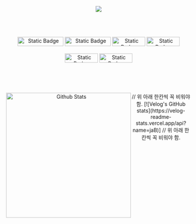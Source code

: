 <!--
**JBreals/JBreals** is a ✨ _special_ ✨ repository because its `README.md` (this file) appears on your GitHub profile.

Here are some ideas to get you started:

- 🔭 I’m currently working on ...
- 🌱 I’m currently learning ...
- 👯 I’m looking to collaborate on ...
- 🤔 I’m looking for help with ...
- 💬 Ask me about ...
- 📫 How to reach me: ...
- 😄 Pronouns: ...
- ⚡ Fun fact: ...
-->
<div align="center">
  <img src="https://capsule-render.vercel.app/api?type=wave&color=auto&height=300&section=header&text=JB's%20PAGE&fontSize=90">
</div>
</br></br></br></br>

<div align="center">
  <div>
    <img alt="Static Badge" src="https://img.shields.io/badge/JavaScript-brightgreen?style=flat&logo=Javascript&logoSize=amg" width="125" height= "25">
    <img alt="Static Badge" src="https://img.shields.io/badge/TypeScript-%2303c2fc?style=flat&logo=TypeScript&logoSize=amg" width="125" height= "25">
    <img alt="Static Badge" src="https://img.shields.io/badge/React-blue?style=plastic&logo=React&logoSize=amg" width="90" height= "25">
    <img alt="Static Badge" src="https://img.shields.io/badge/Python-%23deed9a?style=flat&logo=Python&logoSize=amg" width="90" height= "25">
  </div>
  </br>
  <div>
    <img alt="Static Badge" src="https://img.shields.io/badge/HTML5-%23f5ce5b?style=flat&logo=html5&logoSize=amg" width="90" height= "25">
    <img alt="Static Badge" src="https://img.shields.io/badge/CSS3-%23f5ce5b?style=flat&logo=css3&logoSize=amg" width="90" height= "25">

  </div>
  
  <br/><br/><br/>
  <div style="display: flex; justify-content: space-between;">
    <img alt = "Github Stats" src= "https://github-readme-stats.vercel.app/api?username=JBreals&show_icons=true&theme=radical" width="340" />
    <div align="center" style="text-align:center">
  //  위 아래 한칸씩 꼭 비워야 함.
  [![Velog's GitHub stats](https://velog-readme-stats.vercel.app/api?name=jaB)]
  //  위 아래 한칸씩 꼭 비워야 함.
</div>
  </div>
  

</div>


